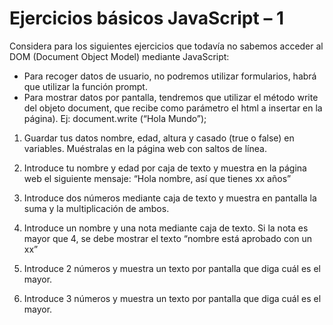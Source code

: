 # Ejercicios básicos JavaScript – 1

Considera para los siguientes ejercicios que todavía no sabemos acceder al DOM (Document Object Model) mediante JavaScript:
- Para recoger datos de usuario, no podremos utilizar formularios, habrá que utilizar la función prompt. 
- Para mostrar datos por pantalla, tendremos que utilizar el método write del objeto document, que recibe como parámetro el html a insertar en la página). 
  Ej: document.write (“Hola Mundo”);

1. Guardar tus datos nombre, edad, altura y casado (true o false) en variables. Muéstralas en la página web con saltos de línea.

2. Introduce tu nombre y edad por caja de texto y muestra en la página web el siguiente mensaje: “Hola nombre, así que tienes xx años”

3. Introduce dos números mediante caja de texto y muestra en pantalla la suma y la multiplicación de ambos.

4. Introduce un nombre y una nota mediante caja de texto. Si la nota es mayor que 4, se debe mostrar el texto “nombre está aprobado con un xx”

5. Introduce 2 números y muestra un texto por pantalla que diga cuál es el mayor.

6. Introduce 3 números y muestra un texto por pantalla que diga cuál es el mayor.
